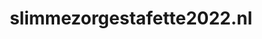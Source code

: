 ---
layout: post
title: "slimmezorgestafette2022.nl"
internal_url: "/dutchgov/slimmezorgestafette2022.nl.html"
subdomains_count: 2
all_subdomains_count: 3
urls_count: 2
ssl_rank: 0
http_rank: 89
url_link: /data/slimmezorgestafette2022.nl/urls.txt
all_subdomains_link: /data/slimmezorgestafette2022.nl/all_subdomains.txt
subdomains_link: /data/slimmezorgestafette2022.nl/subdomains.txt
categories: dutchgov
---